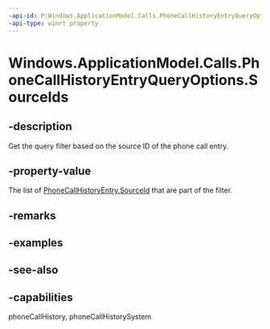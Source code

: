```yaml
---
-api-id: P:Windows.ApplicationModel.Calls.PhoneCallHistoryEntryQueryOptions.SourceIds
-api-type: winrt property
---
```


<!-- Property syntax
public Windows.Foundation.Collections.IVector<string> SourceIds { get; }
-->

# Windows.ApplicationModel.Calls.PhoneCallHistoryEntryQueryOptions.SourceIds

## -description
Get the query filter based on the source ID of the phone call entry.

## -property-value
The list of [PhoneCallHistoryEntry.SourceId](phonecallhistoryentry_sourceid.md) that are part of the filter.

## -remarks

## -examples

## -see-also

## -capabilities
phoneCallHistory, phoneCallHistorySystem
